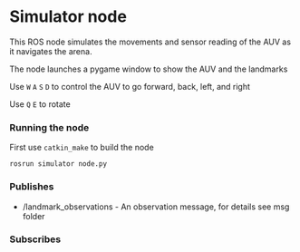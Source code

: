 # Simulator node

This ROS node simulates the movements and sensor reading of the AUV as it navigates the arena.

The node launches a pygame window to show the AUV and the landmarks

Use `W` `A` `S` `D` to control the AUV to go forward, back, left, and right

Use `Q` `E` to rotate

### Running the node

First use `catkin_make` to build the node

`rosrun simulator node.py`

### Publishes

* /landmark_observations - An observation message, for details see msg folder

### Subscribes